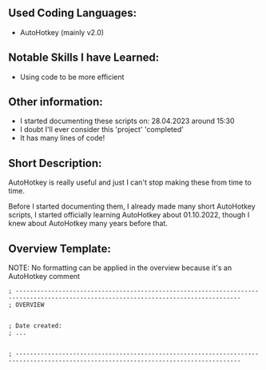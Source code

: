 

## Used Coding Languages:
- AutoHotkey (mainly v2.0)


## Notable Skills I have Learned:
- Using code to be more efficient


## Other information:
- I started documenting these scripts on:  28.04.2023 around 15:30
- I doubt I'll ever consider this 'project' 'completed'
- It has many lines of code!


## Short Description:
AutoHotkey is really useful and just I can't stop making these from time to time.

Before I started documenting them, I already made many short AutoHotkey scripts, I started officially learning AutoHotkey about 01.10.2022, though I knew about AutoHotkey many years before that.


## Overview Template: 

NOTE: No formatting can be applied in the overview because it's an AutoHotkey comment

```
; -------------------------------------------------------------------------------------------------------------------------------------
; OVERVIEW


; Date created:
; ...


; -------------------------------------------------------------------------------------------------------------------------------------
```
